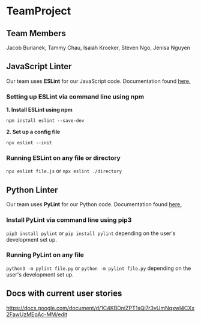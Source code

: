 # TeamProject
## Team Members
Jacob Burianek, Tammy Chau, Isaiah Kroeker, Steven Ngo, Jenisa Nguyen
<br />


## JavaScript Linter
Our team uses **ESLint** for our JavaScript code. Documentation found [here.](https://eslint.org/docs/user-guide/getting-started)

### Setting up ESLint via command line using npm
**1. Install ESLint using npm**

`npm install eslint --save-dev`

**2. Set up a config file**

`npx eslint --init`

### Running ESLint on any file or directory
`npx eslint file.js` or `npx eslint ./directory`
<br />


## Python Linter
Our team uses **PyLint** for our Python code. Documentation found [here.](http://pylint.pycqa.org/en/latest/intro.html)

### Install PyLint via command line using pip3
`pip3 install pylint` or `pip install pylint` depending on the user's development set up.

### Running PyLint on any file 
`python3 -m pylint file.py` or `python -m pylint file.py` depending on the user's development set up.
<br />


## Docs with current user stories
https://docs.google.com/document/d/1C4KBDniZPT1sQi7r3yUmNqxwI4CXx2FawUzMEpAc-MM/edit
